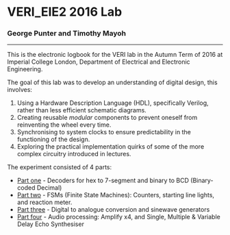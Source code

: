 # VERI_EIE2 2016 Lab

### George Punter and Timothy Mayoh
-----------------------------------
This is the electronic logbook for the VERI lab in the Autumn Term of 2016 at Imperial College London, Department of Electrical and Electronic Engineering.

The goal of this lab was to develop an understanding of digital design, this involves:

1. Using a Hardware Description Language (HDL), specifically Verilog, rather than less efficient schematic diagrams.
2. Creating reusable _modular_ components to prevent oneself from reinventing the wheel every time.
3. Synchronising to system clocks to ensure predictability in the functioning of the design.
4. Exploring the practical implementation quirks of some of the more complex circuitry introduced in lectures.

The experiment consisted of 4 parts:
- [Part one](/part_1) - Decoders for hex to 7-segment and binary to BCD (Binary-coded Decimal)
- [Part two](/part_2) - FSMs (Finite State Machines): Counters, starting line lights, and reaction meter.
- [Part three](/part_3) - Digital to analogue conversion and sinewave generators
- [Part four](/part_4) - Audio processing: Amplify x4, and Single, Multiple & Variable Delay Echo Synthesiser
